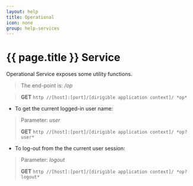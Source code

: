 ```yaml
---
layout: help
title: Operational
icon: none
group: help-services
---
```


{{ page.title }} Service
===

Operational Service exposes some utility functions.

> The end-point is: */op*

> **GET** `http //[host]:[port]/[dirigible application context]/ *op*`

* To get the current logged-in user name:


> Parameter: *user*
> 
> **GET** `http //[host]:[port]/[dirigible application context]/ *op?user*`

* To log-out from the the current user session:

> Parameter: *logout*
> 
> **GET** `http //[host]:[port]/[dirigible application context]/ *op?logout*`

